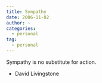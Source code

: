 ```yaml
---
title: Sympathy
date: 2006-11-02
author: ~
categories:
  - personal
tag:
  - personal
---
```




Sympathy is no substitute for action.
- David Livingstone


 






